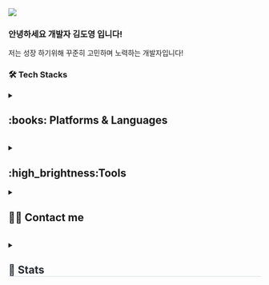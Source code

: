 
   <img src="https://capsule-render.vercel.app/api?type=venom&color=auto&height=300&section=header&text=Doyoung%20Github!&fontSize=90&fontColor=000000" />
    
  
 <h3>안녕하세요 개발자 김도영 입니다!</h3>   
<a> 저는 성장 하기위해 꾸준히 고민하며 노력하는 개발자입니다!</a> 


  <h3>🛠️ Tech Stacks </h3>
  <details>
  <summary>
   
  <h2>:books: Platforms & Languages </h2> <br> 
        </summary>
  <br>
  
![js](https://img.shields.io/badge/JavaScript-F7DF1E?style=for-the-badge&logo=JavaScript&logoColor=white)
![html](https://img.shields.io/badge/HTML5-E34F26?style=for-the-badge&logo=html5&logoColor=white)
![css](https://img.shields.io/badge/CSS3-1572B6?style=for-the-badge&logo=css3&logoColor=white)
![java](https://img.shields.io/badge/Java-ED8B00?style=for-the-badge&logo=openjdk&logoColor=white)
<br>
![oracle](https://img.shields.io/badge/Oracle-F80000?style=for-the-badge&logo=oracle&logoColor=black)
![bootstrap](https://img.shields.io/badge/Bootstrap-563D7C?style=for-the-badge&logo=bootstrap&logoColor=white)
![jquery](https://img.shields.io/badge/jQuery-0769AD?style=for-the-badge&logo=jquery&logoColor=white)
![spring](https://img.shields.io/badge/Spring-6DB33F?style=for-the-badge&logo=spring&logoColor=white)
![github](https://img.shields.io/badge/GitHub-100000?style=for-the-badge&logo=github&logoColor=white)
![git](https://img.shields.io/badge/GIT-E44C30?style=for-the-badge&logo=git&logoColor=white)

</details>
<details>
  <summary>
   <h2>:high_brightness:Tools</h2>
  </summary>
  <br>

![eclipse](https://img.shields.io/badge/Eclipse-2C2255?style=for-the-badge&logo=eclipse&logoColor=white)
![visual](https://img.shields.io/badge/Visual_Studio_Code-0078D4?style=for-the-badge&logo=visual%20studio%20code&logoColor=white)
![sql](https://img.shields.io/badge/MySQL-00000F?style=for-the-badge&logo=mysql&logoColor=white)

</details>
<details>
  <summary>
   
<h2> 🧑‍💻 Contact me </h2> <br> 
            </summary>
 <br>
<a href=mailto:kjy76882@gmail.com> <img src="https://img.shields.io/badge/Gmail-EA4335?style=for-the-badge&logo=Gmail&logoColor=white&link=mailto:kjy76882@gmail.com"> </a>
<br> 
<a href="https://hits.seeyoufarm.com"> <img src="https://hits.seeyoufarm.com/api/count/incr/badge.svg?url=https%3A%2F%2Fgithub.com%2Fdoyoungking%2F&count_bg=%23000000&title_bg=%23000000&icon=github.svg&icon_color=%23FFFFFF&title=GitHub&edge_flat=false"/></a>
</details>
<details>
<summary>
<h2 style="border-bottom: 1px solid #d8dee4; color: #282d33;"> 🏅 Stats </h2>
</summary>
<br>
  
![Top Langs](https://github-readme-stats.vercel.app/api/top-langs/?username=doyoungking)

</details>
   
    

